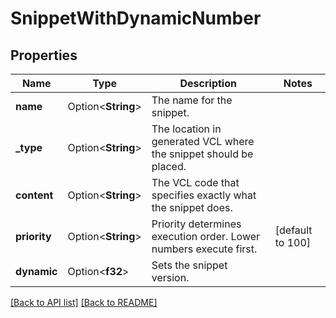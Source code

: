 # SnippetWithDynamicNumber

## Properties

Name | Type | Description | Notes
------------ | ------------- | ------------- | -------------
**name** | Option<**String**> | The name for the snippet. | 
**_type** | Option<**String**> | The location in generated VCL where the snippet should be placed. | 
**content** | Option<**String**> | The VCL code that specifies exactly what the snippet does. | 
**priority** | Option<**String**> | Priority determines execution order. Lower numbers execute first. | [default to 100]
**dynamic** | Option<**f32**> | Sets the snippet version. | 

[[Back to API list]](../README.md#documentation-for-api-endpoints) [[Back to README]](../README.md)


